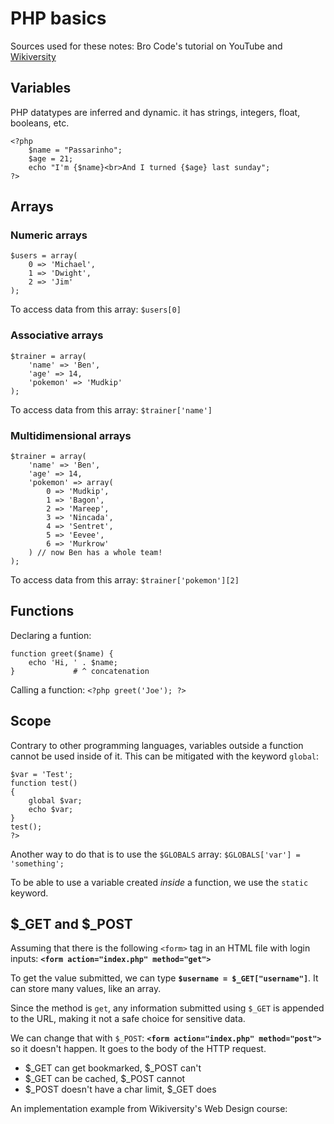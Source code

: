 # PHP basics
Sources used for these notes: Bro Code's tutorial on YouTube and [Wikiversity](https://en.wikiversity.org/wiki/PHP)

## Variables
PHP datatypes are inferred and dynamic. it has strings, integers, float, booleans, etc.

```
<?php
	$name = "Passarinho";
	$age = 21;
	echo "I'm {$name}<br>And I turned {$age} last sunday";
?>
```

## Arrays
### Numeric arrays
```
$users = array(
	0 => 'Michael',
	1 => 'Dwight',
	2 => 'Jim'
);
```
To access data from this array: `$users[0]`

### Associative arrays
```
$trainer = array(
	'name' => 'Ben',
	'age' => 14,
	'pokemon' => 'Mudkip'
);
```
To access data from this array: `$trainer['name']`

### Multidimensional arrays
```
$trainer = array(
	'name' => 'Ben',
	'age' => 14,
	'pokemon' => array(
		0 => 'Mudkip',
		1 => 'Bagon',
		2 => 'Mareep',
		3 => 'Nincada',
		4 => 'Sentret',
		5 => 'Eevee',
		6 => 'Murkrow'
	) // now Ben has a whole team!
);
```
To access data from this array: `$trainer['pokemon'][2]`

## Functions
Declaring a funtion:

```
function greet($name) {
	echo 'Hi, ' . $name;
}			  # ^ concatenation
```
Calling a function: `<?php greet('Joe'); ?>`

## Scope
Contrary to other programming languages, variables outside a function cannot be used inside of it. This can be mitigated with the keyword `global`:
```
$var = 'Test';
function test()
{
 	global $var;
 	echo $var;
}
test();
?>
```

Another way to do that is to use the `$GLOBALS` array: `$GLOBALS['var'] = 'something';`

To be able to use a variable created *inside* a function, we use the `static` keyword.

## $_GET and $_POST
Assuming that there is the following `<form>` tag in an HTML file with login inputs: **`<form action="index.php" method="get">`**

To get the value submitted, we can type **`$username = $_GET["username"]`**. It can store many values, like an array.

Since the method is `get`, any information submitted using `$_GET` is appended to the URL, making it not a safe choice for sensitive data.

We can change that with `$_POST`: **`<form action="index.php" method="post">`** so it doesn't happen. It goes to the body of the HTTP request.

+ $_GET can get bookmarked, $_POST can't
+ $_GET can be cached, $_POST cannot
+ $_POST doesn't have a char limit, $_GET does

An implementation example from Wikiversity's Web Design course:
```

```
